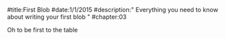 #title:First Blob
#date:1/1/2015
#description:"
Everything you need to know about writing your first blob
"
#chapter:03

Oh to be first to the table
